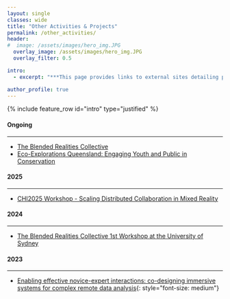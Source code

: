 ```yaml
---
layout: single
classes: wide
title: "Other Activities & Projects"
permalink: /other_activities/
header:
#  image: /assets/images/hero_img.JPG
  overlay_image: /assets/images/hero_img.JPG
  overlay_filter: 0.5

intro:
  - excerpt: "***This page provides links to external sites detailing past or present activities/projects that I have been or am involved with. I present these chronologically; with the most recent activities appearing at the top. This is not an exhaustive list of all my additional activities & projects, and is only intended to present those that are detailed in external sites.***"

author_profile: true
---
```


{% include feature_row id="intro" type="justified" %}

#### Ongoing
---
- [The Blended Realities Collective](https://blendedrealities.jensemil.dk/)  
- [Eco-Explorations Queensland: Engaging Youth and Public in Conservation](https://research.qut.edu.au/ecoexplorations/)

#### 2025
---
- [CHI2025 Workshop - Scaling Distributed Collaboration in Mixed Reality](https://blendedrealities.jensemil.dk/scaling-distributed-collaboration-in-mixed-reality/)

#### 2024
---
- [The Blended Realities Collective 1st Workshop at the University of Sydney](https://blendedrealities.jensemil.dk/2024/07/11/sydney-workshop/)

#### 2023
---
- [Enabling effective novice-expert interactions: co-designing immersive systems for complex remote data analysis](https://www.qut.edu.au/research/study-with-us/student-topics/topics/enabling-effective-novice-expert-interactions-co-designing-immersive-systems-for-complex-remote-data-analysis){: style="font-size: medium"}
